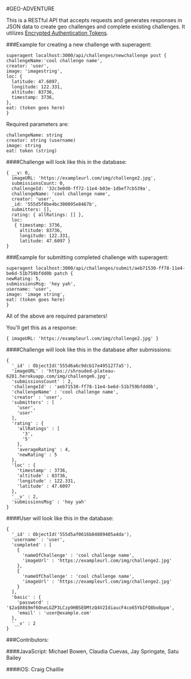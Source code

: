 #GEO-ADVENTURE

This is a RESTful API that accepts requests and generates responses in JSON data to create geo challenges and complete existing challenges. It utilizes [Encrypted Authentication Tokens](https://github.com/toastynerd/eat).


###Example for creating a new challenge with superagent: 

```
superagent localhost:3000/api/challenges/newchallenge post {
challengeName:'cool challenge name', 
creator: 'user', 
image: 'imagestring',
loc: {
  latitude: 47.6097, 
  longitude: 122.331, 
  altitude: 83736, 
  timestamp: 3736, 
},
eat: (token goes here)
}
```

Required parameters are:

```
challengeName: string
creator: string (username)
image: string
eat: token (string)
```


####Challenge will look like this in the database:

```
{ __v: 0,
  imageURL: 'https://exampleurl.com/img/challenge2.jpg',
  submissionsCount: 0,
  challengeId: '32c3e0d0-ff72-11e4-b03e-1dbef7cb539a',
  challengeName: 'cool challenge name',
  creator: 'user',
  _id: '555d5f8be4bc300095e8467b',
  submitters: [],
  rating: { allRatings: [] },
  loc: 
   { timestamp: 3736,
     altitude: 83736,
     longitude: 122.331,
     latitude: 47.6097 } 
}
```


###Example for submitting completed challenge with superagent: 

```
superagent localhost:3000/api/challenges/submit/aeb71530-ff78-11e4-be6d-51b759bfdd0b patch {
newRating: 5, 
submissionsMsg: 'hey yah', 
username: 'user', 
image: 'image string', 
eat: (token goes here) 
}
```

All of the above are required parameters!

You'll get this as a response:

```
{ imageURL: 'https://exampleurl.com/img/challenge2.jpg' }
```


####Challenge will look like this in the database after submissions:

```
{
  '_id' : ObjectId('555d6a6c9dcb17e4951277a5'),
  'imageURL' : 'https://shrouded-plateau-6281.herokuapp.com/img/challenge6.jpg',
  'submissionsCount' : 2,
  'challengeId' : 'aeb71530-ff78-11e4-be6d-51b759bfdd0b',
  'challengeName' : 'cool challenge name',
  'creator' : 'user',
  'submitters' : [
    'user',
    'user'
  ],
  'rating' : {
    'allRatings' : [
      '3',
      '5'
    ],
    'averageRating' : 4,
    'newRating' : 5
  },
  'loc' : {
    'timestamp' : 3736,
    'altitude' : 83736,
    'longitude' : 122.331,
    'latitude' : 47.6097
  },
  '__v' : 2,
  'submissionsMsg' : 'hey yah'
}
```

####User will look like this in the database:

```
{
  '_id' : ObjectId('555d5af0616b84809405a4da'),
  'username' : 'user',
  'completed' : [
    {
      'nameOfChallenge' : 'cool challenge name',
      'imageUrl' : 'https://exampleurl.com/img/challenge2.jpg'
    },
    {
      'nameOfChallenge' : 'cool challenge name',
      'imageUrl' : 'https://exampleurl.com/img/challenge2.jpg'
    }
  ],
  'basic' : {
    'password' : '$2a$08$9mf6OneLGZP3LCzp9HBSEOMtzQ4V2IdiaucF4co65YbIFQ8bo8ppm',
    'email' : 'user@example.com'
  },
  '__v' : 2
}
```

###Contributors:

####JavaScript: 
Michael Bowen, 
Claudia Cuevas, 
Jay Springate, 
Satu Bailey

####iOS: 
Craig Chaillie

